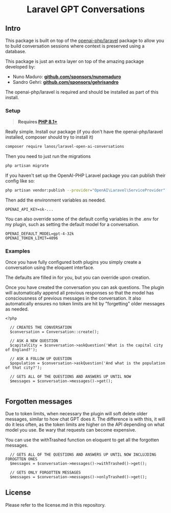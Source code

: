<h1 align=center>
	Laravel GPT Conversations 
</h1>

## Intro

This package is built on top of the [openai-php/laravel](https://github.com/openai-php/laravel) package to allow you to build conversation sessions where context is preserved using a database.

This package is just an extra layer on top of the amazing package developed by:

- Nuno Maduro: **[github.com/sponsors/nunomaduro](https://github.com/sponsors/nunomaduro)**
- Sandro Gehri: **[github.com/sponsors/gehrisandro](https://github.com/sponsors/gehrisandro)**

The openai-php/laravel is required and should be installed as part of this install.

### Setup

> **Requires [PHP 8.1+](https://php.net/releases/)**

Really simple. Install our package (if you don't have the openai-php/laravel installed, composer should try to install it)

```bash
composer require lanos/laravel-open-ai-conversations
```

Then you need to just run the migrations

```bash
php artisan migrate
```

If you haven't set up the OpenAI-PHP Laravel package you can publish their config like so:

```bash
php artisan vendor:publish --provider="OpenAI\Laravel\ServiceProvider"
```

Then add the environment variables as needed.

```env
OPENAI_API_KEY=sk-...
```

You can also override some of the default config variables in the .env for my plugin, such as setting the default model for a conversation.

```env
OPENAI_DEFAULT_MODEL=gpt-4-32k
OPENAI_TOKEN_LIMIT=4096
```

### Examples
Once you have fully configured both plugins you simply create a conversation using the eloquent interface. 

The defaults are filled in for you, but you can override upon creation.

Once you have created the conversation you can ask questions. The plugin will automatically append all previous responses so that the model has consciousness of previous messages in the conversation. It also automatically ensures no token limits are hit by "forgetting" older messages as needed.

```
<?php
  
  // CREATES THE CONVERSATION
  $conversation = Conversation::create();
  
  // ASK A NEW QUESTION
  $capitalCity = $conversation->askQuestion('What is the capital city of England?');
  
  // ASK A FOLLOW UP QUESTION
  $population = $conversation->askQuestion('And what is the population of that city?');
  
  // GETS ALL OF THE QUESTIONS AND ANSWERS UP UNTIL NOW
  $messages = $conversation->messages()->get();
  
```

## Forgotten messages

Due to token limits, when necessary the plugin will soft delete older messages, similar to how chat GPT does it. The difference is with this, it will do it less often, as the token limits are higher on the API depending on what model you use. Be wary that requests can become expensive.

You can use the withTrashed function on eloquent to get all the forgotten messages.  

```
  // GETS ALL OF THE QUESTIONS AND ANSWERS UP UNTIL NOW INCLUJDING FOROGTTEN ONES
  $messages = $conversation->messages()->withTrashed()->get();
  
  // GETS ONLY FORGOTTEN MESSAGES
  $messages = $conversation->messages()->onlyTrashed()->get();
```

## License

Please refer to the license.md in this repository.